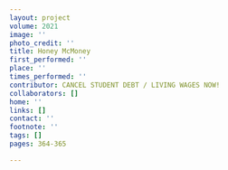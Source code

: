 ```yaml
---
layout: project
volume: 2021
image: ''
photo_credit: ''
title: Honey McMoney
first_performed: ''
place: ''
times_performed: ''
contributor: CANCEL STUDENT DEBT / LIVING WAGES NOW!
collaborators: []
home: ''
links: []
contact: ''
footnote: ''
tags: []
pages: 364-365

---
```




